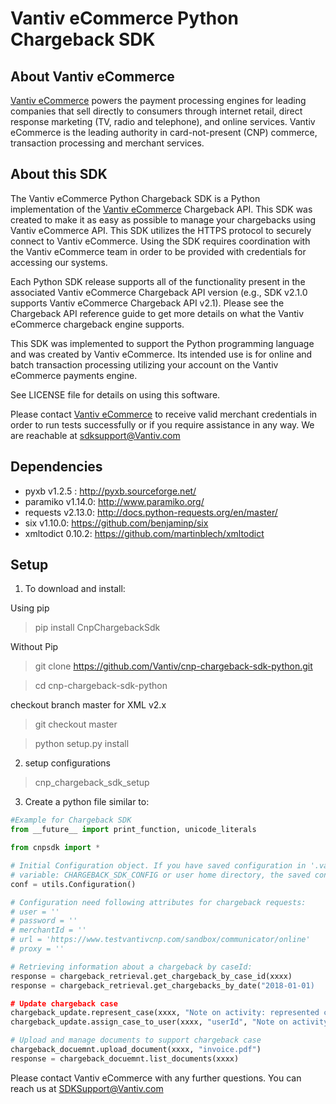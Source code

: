 Vantiv eCommerce Python Chargeback SDK
=====================

About Vantiv eCommerce
------------
[Vantiv eCommerce](https://developer.vantiv.com/community/ecommerce) powers the payment processing engines for leading companies that sell directly to consumers through  internet retail, direct response marketing (TV, radio and telephone), and online services. Vantiv eCommerce is the leading authority in card-not-present (CNP) commerce, transaction processing and merchant services.


About this SDK
--------------
The Vantiv eCommerce Python Chargeback SDK is a Python implementation of the [Vantiv eCommerce](https://developer.vantiv.com/community/ecommerce) Chargeback API. This SDK was created to make it as easy as possible to manage your chargebacks using Vantiv eCommerce API. This SDK utilizes the HTTPS protocol to securely connect to Vantiv eCommerce. Using the SDK requires coordination with the Vantiv eCommerce team in order to be provided with credentials for accessing our systems.

Each Python SDK release supports all of the functionality present in the associated Vantiv eCommerce Chargeback API version (e.g., SDK v2.1.0 supports Vantiv eCommerce Chargeback API v2.1). Please see the Chargeback API reference guide to get more details on what the Vantiv eCommerce chargeback engine supports.

This SDK was implemented to support the Python programming language and was created by Vantiv eCommerce. Its intended use is for online and batch transaction processing utilizing your account on the Vantiv eCommerce payments engine.

See LICENSE file for details on using this software.

Please contact [Vantiv eCommerce](https://developer.vantiv.com/community/ecommerce) to receive valid merchant credentials in order to run tests successfully or if you require assistance in any way.  We are reachable at sdksupport@Vantiv.com

Dependencies
------------
* pyxb v1.2.5 : http://pyxb.sourceforge.net/
* paramiko v1.14.0: http://www.paramiko.org/
* requests v2.13.0: http://docs.python-requests.org/en/master/
* six v1.10.0: https://github.com/benjaminp/six
* xmltodict 0.10.2: https://github.com/martinblech/xmltodict

Setup
-----
1) To download and install:

Using pip 

>pip install CnpChargebackSdk

Without Pip

>git clone https://github.com/Vantiv/cnp-chargeback-sdk-python.git

>cd cnp-chargeback-sdk-python

checkout branch master for XML v2.x
>git checkout master

>python setup.py install

2) setup configurations

>cnp_chargeback_sdk_setup

3) Create a python file similar to:

```python
#Example for Chargeback SDK
from __future__ import print_function, unicode_literals

from cnpsdk import *

# Initial Configuration object. If you have saved configuration in '.vantiv_chargeback_sdk.conf' at system environment
# variable: CHARGEBACK_SDK_CONFIG or user home directory, the saved configuration will be automatically load.
conf = utils.Configuration()

# Configuration need following attributes for chargeback requests:
# user = ''
# password = ''
# merchantId = ''
# url = 'https://www.testvantivcnp.com/sandbox/communicator/online'
# proxy = ''

# Retrieving information about a chargeback by caseId:
response = chargeback_retrieval.get_chargeback_by_case_id(xxxx)
response = chargeback_retrieval.get_chargebacks_by_date("2018-01-01)

# Update chargeback case
chargeback_update.represent_case(xxxx, "Note on activity: represented case!")
chargeback_update.assign_case_to_user(xxxx, "userId", "Note on activity: assigned case to user!")

# Upload and manage documents to support chargeback case
chargeback_docuemnt.upload_document(xxxx, "invoice.pdf")
response = chargeback_docuemnt.list_documents(xxxx)

```

Please contact Vantiv eCommerce with any further questions. You can reach us at SDKSupport@Vantiv.com
